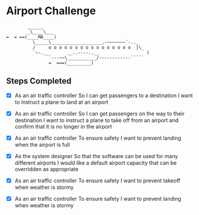 # Airport Challenge

``````
        ______
        _\____\___
=  = ==(____MA____)
          \_____\___________________,-~~~~~~~`-.._
          /     o o o o o o o o o o o o o o o o  |\_
          `~-.__       __..----..__                  )
                `---~~\___________/------------`````
                =  ===(_________)

``````

## Steps Completed

-   [x] As an air traffic controller
        So I can get passengers to a destination
        I want to instruct a plane to land at an airport

-   [x] As an air traffic controller
        So I can get passengers on the way to their destination
        I want to instruct a plane to take off from an airport and confirm that it is no longer in the airport

-   [x] As an air traffic controller
        To ensure safety
        I want to prevent landing when the airport is full

-   [x] As the system designer
        So that the software can be used for many different airports
        I would like a default airport capacity that can be overridden as appropriate

-   [x] As an air traffic controller
        To ensure safety
        I want to prevent takeoff when weather is stormy

-   [x] As an air traffic controller
        To ensure safety
        I want to prevent landing when weather is stormy
